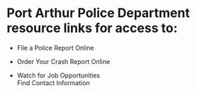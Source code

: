 # Port Arthur Police Department resource links for access to:  
* File a Police Report Online  
- Order Your Crash Report Online  
+ Watch for Job Opportunities  
Find Contact Information  
